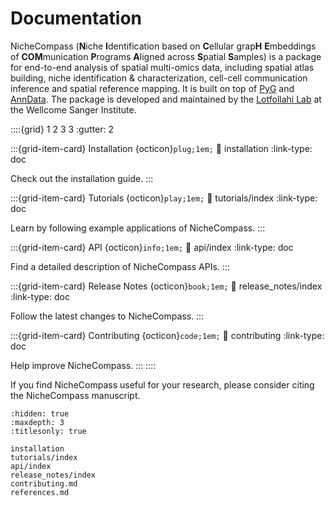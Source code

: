 # Documentation

NicheCompass (**N**iche **I**dentification based on **C**ellular grap**H** **E**mbeddings of **COM**munication **P**rograms **A**ligned across **S**patial **S**amples) is a package for end-to-end analysis of spatial multi-omics data, including spatial atlas building, niche identification & characterization, cell-cell communication inference and spatial reference mapping. It is built on top of [PyG](https://pytorch-geometric.readthedocs.io/en/latest/) and [AnnData](https://anndata.readthedocs.io/en/latest/).
The package is developed and maintained by the [Lotfollahi Lab](https://github.com/Lotfollahi-lab) at the Wellcome Sanger Institute.

::::{grid} 1 2 3 3
:gutter: 2

:::{grid-item-card} Installation {octicon}`plug;1em;`
:link: installation
:link-type: doc

Check out the installation guide.
:::

:::{grid-item-card} Tutorials {octicon}`play;1em;`
:link: tutorials/index
:link-type: doc

Learn by following example applications of NicheCompass.
:::

:::{grid-item-card} API {octicon}`info;1em;`
:link: api/index
:link-type: doc

Find a detailed description of NicheCompass APIs.
:::

:::{grid-item-card} Release Notes {octicon}`book;1em;`
:link: release_notes/index
:link-type: doc

Follow the latest changes to NicheCompass.
:::

:::{grid-item-card} Contributing {octicon}`code;1em;`
:link: contributing
:link-type: doc

Help improve NicheCompass.
:::
::::

If you find NicheCompass useful for your research, please consider citing the NicheCompass manuscript.

```{toctree}
:hidden: true
:maxdepth: 3
:titlesonly: true

installation
tutorials/index
api/index
release_notes/index
contributing.md
references.md
```
